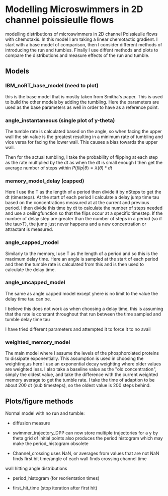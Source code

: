 # Modelling Microswimmers in 2D channel poissieulle flows
modelling distributions of microswimmers in 2D channel 
Poissieulle flows with chemotaxis. In this model I am taking a linear
chemotactic gradient. I start with a base model of comparison, then I 
consider different methods of introducing the run and tumbles. Finally 
I use diffent methods and plots to compare the distributions and measure 
effects of the run and tumble.

## Models
### IBM_noRT_base_model (need to plot)
this is the base model that is mostly taken from Smitha's
paper. This is used to build the other models by adding the
tumbling. Here the parameters are used as the base parameters
as well in order to have as a reference point.

### angle_instantaneous (single plot of y-theta)
The tumble rate is calculated based on the angle, so when facing
the upper wall the sin value is the greatest resulting in a 
minimum rate of tumbling and vice versa for facing the lower wall.
This causes a bias towards the upper wall.

Then for the actual tumbling, I take the probability of flipping 
at each step as the rate multiplied by the dt as when the dt is 
small enough I then get the average number of steps within 
$P(flip|\theta) = \lambda(\theta) * dt$

### memory_model_delay (capped)
Here I use the T as the length of a period then divide it by 
nSteps to get the dt (timesteps). At the start of each period
I calculate a delay jump time tau based on the concentrations 
measured at at the current and previous period. I then divide 
this time by dt to calculate the number of steps needed and use 
a ceilingfunction so that the flips occur at a specific timestep. 
If the number of delay step are greater than the number of steps 
in a period (so if the tau>T), the jump just never happens and 
a new concentration or attractant is measured.

### angle_capped_model
Similarly to the memory,I use T as the length of a period and so
this is the maximum delay time. Here an angle is sampled at the 
start of each period and then the tumble rate is calculated from
this and is then used to calculate the delay time.

### angle_uncapped_model
The same as angle capped model except yhere is no limit to the 
value the delay time tau can be.

I believe this does not work as when choosing a delay time, this
is assuming that the rate is constant throughout that run between
the time sampled and tumble delay time tau

I have tried different parameters and attempted it to force
it to no avail

### weighted_memory_model
The main model where I assume the levels of the phosphorolated 
proteins to dissipate exponentially. This assumption is used
in choosing the weighting,as here I use an exponential decay 
weighting where older values are weighted less. I also take
a baseline value as the "old concentration", simply the oldest 
value, and take the difference with the current weighted memory 
average to get the tumble rate. I take the time of adaption to
be about 200 dt (sub timesteps), so the oldest value is 200
steps behind.

## Plots/figure methods
Normal model with no run and tumble:

- diffusion measure

- swimmer_trajectory_DPP
can now store multiple trajectories for 
a y by theta grid of initial points
also produces the period histogram which
may make the period_histogram obsolete

- Channel_crossing
uses NaN, or averages from values that are not NaN
finds first hit time/angle of each wall
finds crossing channel time

wall hitting angle distributions

- period_histogram  (for reorientation times)


- first_hit_time (stop iteration after first hit)

